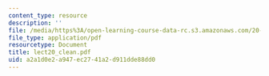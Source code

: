 ```yaml
---
content_type: resource
description: ''
file: /media/https%3A/open-learning-course-data-rc.s3.amazonaws.com/20-462j-molecular-principles-of-biomaterials-spring-2006/a2a1d0e2a947ec2741a2d911dde88dd0_lect20_clean.pdf
file_type: application/pdf
resourcetype: Document
title: lect20_clean.pdf
uid: a2a1d0e2-a947-ec27-41a2-d911dde88dd0
---
```

